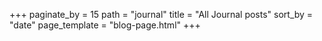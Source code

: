 +++
paginate_by = 15
path = "journal"
title = "All Journal posts"
sort_by = "date"
page_template = "blog-page.html"
+++